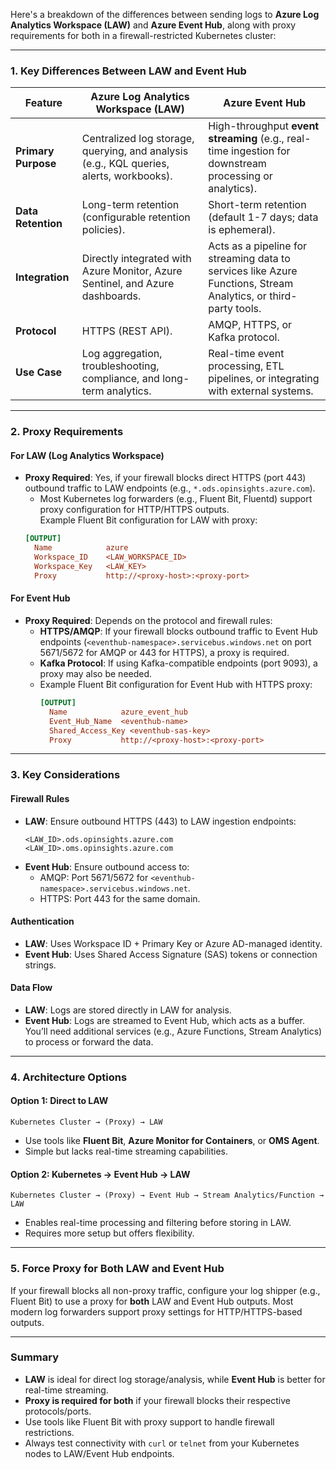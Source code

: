 Here's a breakdown of the differences between sending logs to **Azure Log Analytics Workspace (LAW)** and **Azure Event Hub**, along with proxy requirements for both in a firewall-restricted Kubernetes cluster:

---

### **1. Key Differences Between LAW and Event Hub**

| **Feature**               | **Azure Log Analytics Workspace (LAW)**                                                                 | **Azure Event Hub**                                                                                     |
|---------------------------|--------------------------------------------------------------------------------------------------------|---------------------------------------------------------------------------------------------------------|
| **Primary Purpose**       | Centralized log storage, querying, and analysis (e.g., KQL queries, alerts, workbooks).                | High-throughput **event streaming** (e.g., real-time ingestion for downstream processing or analytics). |
| **Data Retention**        | Long-term retention (configurable retention policies).                                                | Short-term retention (default 1-7 days; data is ephemeral).                                             |
| **Integration**           | Directly integrated with Azure Monitor, Azure Sentinel, and Azure dashboards.                         | Acts as a pipeline for streaming data to services like Azure Functions, Stream Analytics, or third-party tools. |
| **Protocol**              | HTTPS (REST API).                                                                                      | AMQP, HTTPS, or Kafka protocol.                                                                         |
| **Use Case**              | Log aggregation, troubleshooting, compliance, and long-term analytics.                                | Real-time event processing, ETL pipelines, or integrating with external systems.                        |

---

### **2. Proxy Requirements**

#### **For LAW (Log Analytics Workspace)**
- **Proxy Required**: Yes, if your firewall blocks direct HTTPS (port 443) outbound traffic to LAW endpoints (e.g., `*.ods.opinsights.azure.com`).  
  - Most Kubernetes log forwarders (e.g., Fluent Bit, Fluentd) support proxy configuration for HTTP/HTTPS outputs.  
  Example Fluent Bit configuration for LAW with proxy:
  ```ini
  [OUTPUT]
    Name            azure
    Workspace_ID    <LAW_WORKSPACE_ID>
    Workspace_Key   <LAW_KEY>
    Proxy           http://<proxy-host>:<proxy-port>
  ```

#### **For Event Hub**
- **Proxy Required**: Depends on the protocol and firewall rules:  
  - **HTTPS/AMQP**: If your firewall blocks outbound traffic to Event Hub endpoints (`<eventhub-namespace>.servicebus.windows.net` on port 5671/5672 for AMQP or 443 for HTTPS), a proxy is required.  
  - **Kafka Protocol**: If using Kafka-compatible endpoints (port 9093), a proxy may also be needed.  
  - Example Fluent Bit configuration for Event Hub with HTTPS proxy:
    ```ini
    [OUTPUT]
      Name            azure_event_hub
      Event_Hub_Name  <eventhub-name>
      Shared_Access_Key <eventhub-sas-key>
      Proxy           http://<proxy-host>:<proxy-port>
    ```

---

### **3. Key Considerations**

#### **Firewall Rules**
- **LAW**: Ensure outbound HTTPS (443) to LAW ingestion endpoints:
  ```
  <LAW_ID>.ods.opinsights.azure.com
  <LAW_ID>.oms.opinsights.azure.com
  ```
- **Event Hub**: Ensure outbound access to:
  - AMQP: Port 5671/5672 for `<eventhub-namespace>.servicebus.windows.net`.
  - HTTPS: Port 443 for the same domain.

#### **Authentication**
- **LAW**: Uses Workspace ID + Primary Key or Azure AD-managed identity.
- **Event Hub**: Uses Shared Access Signature (SAS) tokens or connection strings.

#### **Data Flow**
- **LAW**: Logs are stored directly in LAW for analysis.
- **Event Hub**: Logs are streamed to Event Hub, which acts as a buffer. You’ll need additional services (e.g., Azure Functions, Stream Analytics) to process or forward the data.

---

### **4. Architecture Options**

#### **Option 1: Direct to LAW**
```plaintext
Kubernetes Cluster → (Proxy) → LAW
```
- Use tools like **Fluent Bit**, **Azure Monitor for Containers**, or **OMS Agent**.  
- Simple but lacks real-time streaming capabilities.

#### **Option 2: Kubernetes → Event Hub → LAW**
```plaintext
Kubernetes Cluster → (Proxy) → Event Hub → Stream Analytics/Function → LAW
```
- Enables real-time processing and filtering before storing in LAW.  
- Requires more setup but offers flexibility.

---

### **5. Force Proxy for Both LAW and Event Hub**
If your firewall blocks all non-proxy traffic, configure your log shipper (e.g., Fluent Bit) to use a proxy for **both** LAW and Event Hub outputs. Most modern log forwarders support proxy settings for HTTP/HTTPS-based outputs.

---

### **Summary**
- **LAW** is ideal for direct log storage/analysis, while **Event Hub** is better for real-time streaming.  
- **Proxy is required for both** if your firewall blocks their respective protocols/ports.  
- Use tools like Fluent Bit with proxy support to handle firewall restrictions.  
- Always test connectivity with `curl` or `telnet` from your Kubernetes nodes to LAW/Event Hub endpoints.
